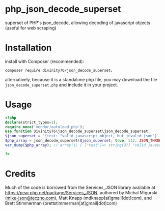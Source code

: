 # php_json_decode_superset

superset of PHP's json_decode, allowing decoding of javascript objects (useful for web scraping)

# Installation

install with Composer (recommended):

```
composer require divinity76/json_decode_superset;
```

alternatively, because it is a standalone php file, you may download the file `json_decode_superset.php` and include it in your project.

# Usage

```php
<?php
declare(strict_types=1);
require_once('vendor/autoload.php');
use function Divinity76\json_decode_superset\json_decode_superset;
$json_superset = '{test: "valid javascript object, but invalid json"}';
$php_array = json_decode_superset($json_superset, true, 512, JSON_THROW_ON_ERROR);
var_dump($php_array); // array(1) { ["test"]=> string(37) "valid javascript object, but invalid json" }

?>
```

# Credits

Much of the code is borrowed from the Services_JSON library available at https://pear.php.net/package/Services_JSON, authored by Michal Migurski (mike-json@teczno.com), Matt Knapp (mdknapp[at]gmail[dot]com), and Brett Stimmerman (brettstimmerman[at]gmail[dot]com)

```

```
